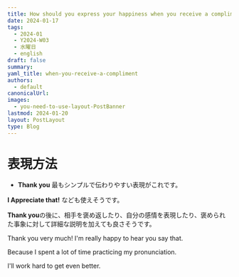 ```yaml
---
title: How should you express your happiness when you receive a compliment
date: 2024-01-17
tags:
  - 2024-01
  - Y2024-W03
  - 水曜日
  - english
draft: false
summary: 
yaml_title: when-you-receive-a-compliment
authors:
  - default
canonicalUrl: 
images:
  - you-need-to-use-layout-PostBanner
lastmod: 2024-01-20
layout: PostLayout
type: Blog
---
```


# 表現方法
- **Thank you**
最もシンプルで伝わりやすい表現がこれです。

**I Appreciate that!** なども使えそうです。

**Thank you**の後に、相手を褒め返したり、自分の感情を表現したり、褒められた事象に対して詳細な説明を加えても良さそうです。

Thank you very much! I'm really happy to hear you say that.

Because I spent a lot of time practicing my pronunciation.

I'll work hard to get even better.
